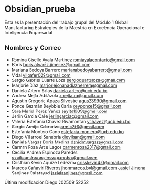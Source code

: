 # Obsidian_prueba

Esta es la presentación del trabajo grupal del Módulo 1 Global Manufacturing Estrategies de la Maestría en Excelencia Operacional e Inteligencia Empresarial

## Nombres y Correo

* Romina Giselle Ayala Martinez <romiayalacontacto@gmail.com>
* Boris <boris.alvarez.jimenez@gmail.com>
* Mariana Bedoya Barrero <marianabedoyabarrero@gmail.com>
* Vidal <viloafer029@gmail.com>
* Sergio Gabriel Duarte Loza <sergioduarteloza@gmail.com>
* Marjorie Díaz <marjoriejohanadiazherrera@gmail.com>
* Daniela Artero Salas <daniela.artero@ucb.edu.bo>
* Andrea Mejía Adriázola <amejia.va@gmail.com>
* Agustin Gregorio Apaza Silvestre
<agus23990@gmail.com>
* Ponce Guzmán Deybbie Carla <deyponce15@gmail.com>
* Sara Mariel Perez Yañez <sayita1689@gmail.com>
* Jerlin Garcia Calle <jerlingarciac@gmail.com>
* Valeria Estefania Chavez Rivamontan <vchavez@ucb.edu.bo>
* Sergio Armijo Cabrerizo <armix756@gmail.com>
* Estefanía Montero Cano <estefania.montero@ucb.edu.bo>
* Diego Villarroel Sanabria <dievilsan@gmail.com>
* Daniela Vargas Doria Medina <danidmvargas@gmail.com>
* Carmrn Rosa Arce Lagos <carmenrosa2017@gmail.com>
* Cecilia Andrea Espinoza Paredes <ceciliaandreaespinozaparedes@gmail.com>
* Cristhian Kevin Aquize Ledezma <crisskevin4.0@gmail.com>
* Marcos Cañaviri Riveros <jhonmarcos.bol@gmail.com>
Jasiel Jimena Sanjines Calatayud <jasielsanjines@gmail.com>

Última modificación Diego 202509152252
